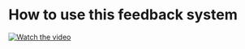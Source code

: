 # How to use this feedback system
[![Watch the video](https://i.imgur.com/vKb2F1B.png)](https://youtu.be/A50tgSS_pXE)
